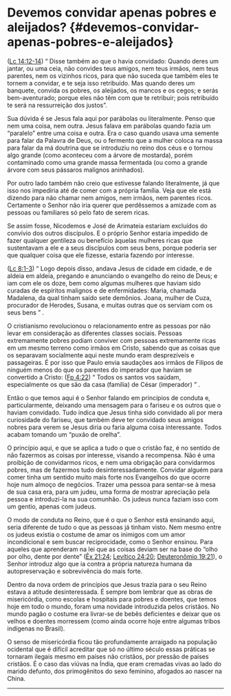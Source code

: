 # Devemos convidar apenas pobres e aleijados? {#devemos-convidar-apenas-pobres-e-aleijados}

([Lc 14:12-14](http://bibliaonline.com.br/acf/lc/14/12-14)) “ Disse também ao que o havia convidado: Quando deres um jantar, ou uma ceia, não convides teus amigos, nem teus irmãos, nem teus parentes, nem os vizinhos ricos, para que não suceda que também eles te tornem a convidar, e te seja isso retribuído. Mas quando deres um banquete, convida os pobres, os aleijados, os mancos e os cegos; e serás bem-aventurado; porque eles não têm com que te retribuir; pois retribuído te será na ressurreição dos justos”.

Sua dúvida é se Jesus fala aqui por parábolas ou literalmente. Penso que nem uma coisa, nem outra. Jesus falava em parábolas quando fazia um “paralelo” entre uma coisa e outra. Era o caso quando usava uma semente para falar da Palavra de Deus, ou o fermento que a mulher coloca na massa para falar da má doutrina que se introduziu no reino dos céus e o tornou algo grande (como aconteceu com a árvore de mostarda), porém contaminado como uma grande massa fermentada (ou como a grande árvore com seus pássaros malignos aninhados).

Por outro lado também não creio que estivesse falando literalmente, já que isso nos impediria até de comer com a própria família. Veja que ele está dizendo para não chamar nem amigos, nem irmãos, nem parentes ricos. Certamente o Senhor não iria querer que perdêssemos a amizade com as pessoas ou familiares só pelo fato de serem ricas.

Se assim fosse, Nicodemos e José de Arimateia estariam excluídos do convívio dos outros discípulos. E o próprio Senhor estaria impedido de fazer qualquer gentileza ou benefício àquelas mulheres ricas que sustentavam a ele e a seus discípulos com seus bens, porque poderia ser que qualquer coisa que ele fizesse, estaria fazendo por interesse.

([Lc 8:1-3](http://bibliaonline.com.br/acf/lc/8/1-3)) “ Logo depois disso, andava Jesus de cidade em cidade, e de aldeia em aldeia, pregando e anunciando o evangelho do reino de Deus; e iam com ele os doze, bem como algumas mulheres que haviam sido curadas de espíritos malignos e de enfermidades: Maria, chamada Madalena, da qual tinham saído sete demônios. Joana, mulher de Cuza, procurador de Herodes, Susana, e muitas outras que os serviam com os seus bens ” .

O cristianismo revolucionou o relacionamento entre as pessoas por não levar em consideração as diferentes classes sociais. Pessoas extremamente pobres podiam conviver com pessoas extremamente ricas em um mesmo terreno como irmãos em Cristo, sabendo que as coisas que os separavam socialmente aqui neste mundo eram desprezíveis e passageiras. É por isso que Paulo envia saudações aos irmãos de Filipos de ninguém menos do que os parentes do imperador que haviam se convertido a Cristo: ([Fp 4:22](http://bibliaonline.com.br/acf/fp/4/22)) “ Todos os santos vos saúdam, especialmente os que são da casa (família) de César (imperador) ” .

Então o que temos aqui é o Senhor falando em princípios de conduta e, particularmente, deixando uma mensagem para o fariseu e os outros que o haviam convidado. Tudo indica que Jesus tinha sido convidado ali por mera curiosidade do fariseu, que também deve ter convidado seus amigos nobres para verem se Jesus diria ou faria alguma coisa interessante. Todos acabam tomando um “puxão de orelha”.

O princípio aqui, e que se aplica a tudo o que o cristão faz, é no sentido de não fazermos as coisas por interesse, visando a recompensa. Não é uma proibição de convidarmos ricos, e nem uma obrigação para convidarmos pobres, mas de fazermos tudo desinteressadamente. Convidar alguém para comer tinha um sentido muito mais forte nos Evangelhos do que ocorre hoje num almoço de negócios. Trazer uma pessoa para sentar-se à mesa de sua casa era, para um judeu, uma forma de mostrar apreciação pela pessoa e introduzi-la na sua comunhão. Os judeus nunca faziam isso com um gentio, apenas com judeus.

O modo de conduta no Reino, que é o que o Senhor está ensinando aqui, seria diferente de tudo o que as pessoas já tinham visto. Nem mesmo entre os judeus existia o costume de amar os inimigos com um amor incondicional e sem buscar reciprocidade, como o Senhor ensinou. Para aqueles que aprenderam na lei que as coisas deviam ser na base do “olho por olho, dente por dente” ([Êx 21:24](http://bibliaonline.com.br/acf/ex/21/24); [Levítico 24:20](http://bibliaonline.com.br/acf/lv/24/20); [Deuteronômio 19:21](http://bibliaonline.com.br/acf/dt/19/21)), o Senhor introduz algo que ia contra a própria natureza humana da autopreservação e sobrevivência do mais forte.

Dentro da nova ordem de princípios que Jesus trazia para o seu Reino estava a atitude desinteressada. É sempre bom lembrar que as obras de misericórdia, como escolas e hospitais para pobres e doentes, que temos hoje em todo o mundo, foram uma novidade introduzida pelos cristãos. No mundo pagão o costume era livrar-se de bebês deficientes e deixar que os velhos e doentes morressem (como ainda ocorre hoje entre algumas tribos indígenas no Brasil).

O senso de misericórdia ficou tão profundamente arraigado na população ocidental que é difícil acreditar que só no último século essas práticas se tornaram ilegais mesmo em países não cristãos, por pressão de países cristãos. É o caso das viúvas na Índia, que eram cremadas vivas ao lado do marido defunto, dos primogênitos do sexo feminino, afogados ao nascer na China.

*****